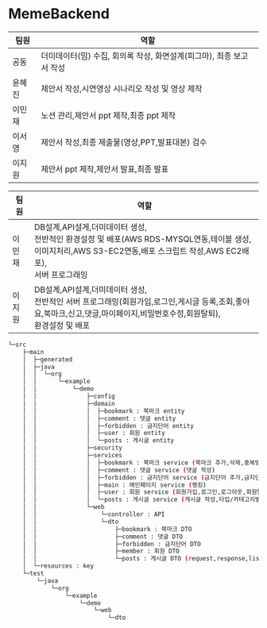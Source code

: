 # MemeBackend
|팀원|역할|
|--------|--------------------|
|공동|더미데이터(밈) 수집, 회의록 작성, 화면설계(피그마), 최종 보고서 작성|
|윤혜진|제안서 작성,시연영상 시나리오 작성 및 영상 제작|
|이민재|노션 관리,제안서 ppt 제작,최종 ppt 제작|
|이서영|제안서 작성,최종 제출물(영상,PPT,발표대본) 검수|
|이지원|제안서 ppt 제작,제안서 발표,최종 발표|


|팀원|역할|
|--------|-------------------|
|이민재|DB설계,API설게,더미데이터 생성,</br>전반적인 환경설정 및 배포(AWS RDS-MYSQL연동,테이블 생성,이미지처리,AWS S3-EC2연동,배포 스크립트 작성,AWS EC2배포),</br>서버 프로그래밍|
|이지원|DB설계,API설계,더미데이터 생성,</br>전반적인 서버 프로그래밍(회원가입,로그인,게시글 등록,조회,좋아요,북마크,신고,댓글,마이페이지,비밀번호수정,회원탈퇴),</br>환경설정 및 배포|
````bash
└─src
    ├─main
    │  ├─generated
    │  ├─java
    │  │  └─org
    │  │      └─example
    │  │          └─demo
    │  │              ├─config
    │  │              ├─domain
    │  │              │  ├─bookmark : 북마크 entity
    │  │              │  ├─comment : 댓글 entity
    │  │              │  ├─forbidden : 금지단어 entity
    │  │              │  ├─user : 회원 entity
    │  │              │  └─posts : 게시글 entity
    │  │              ├─security
    │  │              ├─services
    │  │              │  ├─bookmark : 북마크 service (북마크 추가,삭제,중복방지처리)
    │  │              │  ├─comment : 댓글 service (댓글 작성)
    │  │              │  ├─forbidden : 금지단어 service (금지단어 추가,금지단어 필터링,금지단어 게시글 삭제)
    │  │              │  ├─main : 메인페이지 service (랭킹)
    │  │              │  ├─user : 회원 service (회원가입,로그인,로그아웃,회원탈퇴,마이페이지)
    │  │              │  └─posts : 게시글 service (게시글 작성,타입/카테고리별 조회,키워드 검색,상세 페이지)
    │  │              └─web
    │  │                  └─controller : API  
    │  │                  └─dto
    │  │                      ├─bookmark : 북마크 DTO
    │  │                      ├─comment : 댓글 DTO
    │  │                      ├─forbidden : 금지단어 DTO
    │  │                      ├─member : 회원 DTO
    │  │                      └─posts : 게시글 DTO (request,response,list_response)
    │  └─resources : key
    └─test
        └─java
            └─org
                └─example
                    └─demo
                        └─web
                            └─dto
````
